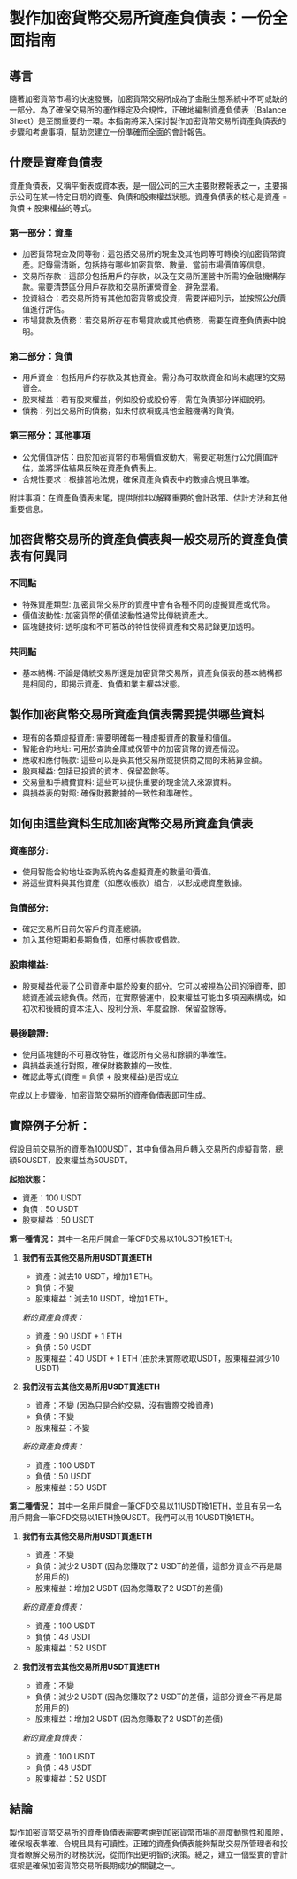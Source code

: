# 製作加密貨幣交易所資產負債表：一份全面指南

## 導言
隨著加密貨幣市場的快速發展，加密貨幣交易所成為了金融生態系統中不可或缺的一部分。為了確保交易所的運作穩定及合規性，正確地編制資產負債表（Balance Sheet）是至關重要的一環。本指南將深入探討製作加密貨幣交易所資產負債表的步驟和考慮事項，幫助您建立一份準確而全面的會計報告。

## 什麼是資產負債表

資產負債表，又稱平衡表或資本表，是一個公司的三大主要財務報表之一，主要揭示公司在某一特定日期的資產、負債和股東權益狀態。資產負債表的核心是資產 = 負債 + 股東權益的等式。

### 第一部分：資產
- 加密貨幣現金及同等物：這包括交易所的現金及其他同等可轉換的加密貨幣資產。記錄需清晰，包括持有哪些加密貨幣、數量、當前市場價值等信息。
- 交易所存款：這部分包括用戶的存款，以及在交易所運營中所需的金融機構存款。需要清楚區分用戶存款和交易所運營資金，避免混淆。
- 投資組合：若交易所持有其他加密貨幣或投資，需要詳細列示，並按照公允價值進行評估。
- 市場貸款及債務：若交易所存在市場貸款或其他債務，需要在資產負債表中說明。

### 第二部分：負債
- 用戶資金：包括用戶的存款及其他資金。需分為可取款資金和尚未處理的交易資金。
- 股東權益：若有股東權益，例如股份或股份等，需在負債部分詳細說明。
- 債務：列出交易所的債務，如未付款項或其他金融機構的負債。

### 第三部分：其他事項
- 公允價值評估：由於加密貨幣的市場價值波動大，需要定期進行公允價值評估，並將評估結果反映在資產負債表上。
- 合規性要求：根據當地法規，確保資產負債表中的數據合規且準確。

附註事項：在資產負債表末尾，提供附註以解釋重要的會計政策、估計方法和其他重要信息。

## 加密貨幣交易所的資產負債表與一般交易所的資產負債表有何異同

### 不同點
- 特殊資產類型: 加密貨幣交易所的資產中會有各種不同的虛擬資產或代幣。
- 價值波動性: 加密貨幣的價值波動性通常比傳統資產大。
- 區塊鏈技術: 透明度和不可篡改的特性使得資產和交易記錄更加透明。
  
### 共同點
- 基本結構: 不論是傳統交易所還是加密貨幣交易所，資產負債表的基本結構都是相同的，即揭示資產、負債和業主權益狀態。

## 製作加密貨幣交易所資產負債表需要提供哪些資料

- 現有的各類虛擬資產: 需要明確每一種虛擬資產的數量和價值。
- 智能合約地址: 可用於查詢金庫或保管中的加密貨幣的資產情況。
- 應收和應付帳款: 這些可以是與其他交易所或提供商之間的未結算金額。
- 股東權益: 包括已投資的資本、保留盈餘等。
- 交易量和手續費資料: 這些可以提供重要的現金流入來源資料。
- 與損益表的對照: 確保財務數據的一致性和準確性。


## 如何由這些資料生成加密貨幣交易所資產負債表

### 資產部分:
   - 使用智能合約地址查詢系統內各虛擬資產的數量和價值。
   - 將這些資料與其他資產（如應收帳款）組合，以形成總資產數據。

### 負債部分:
   - 確定交易所目前欠客戶的資產總額。
   - 加入其他短期和長期負債，如應付帳款或借款。

### 股東權益:
   - 股東權益代表了公司資產中屬於股東的部分。它可以被視為公司的淨資產，即總資產減去總負債。然而，在實際營運中，股東權益可能由多項因素構成，如初次和後續的資本注入、股利分派、年度盈餘、保留盈餘等。

### 最後驗證:
   - 使用區塊鏈的不可篡改特性，確認所有交易和餘額的準確性。
   - 與損益表進行對照，確保財務數據的一致性。
   - 確認此等式(資產 = 負債 + 股東權益)是否成立

完成以上步驟後，加密貨幣交易所的資產負債表即可生成。

## 實際例子分析：
假設目前交易所的資產為100USDT，其中負債為用戶轉入交易所的虛擬貨幣，總額50USDT，股東權益為50USDT。

**起始狀態：**
- 資產：100 USDT
- 負債：50 USDT
- 股東權益：50 USDT

**第一種情況：**
其中一名用戶開倉一筆CFD交易以10USDT換1ETH。

1. **我們有去其他交易所用USDT買進ETH**
   - 資產：減去10 USDT，增加1 ETH。
   - 負債：不變
   - 股東權益：減去10 USDT，增加1 ETH。

   *新的資產負債表：*
   - 資產：90 USDT + 1 ETH
   - 負債：50 USDT
   - 股東權益：40 USDT + 1 ETH (由於未實際收取USDT，股東權益減少10 USDT)

2. **我們沒有去其他交易所用USDT買進ETH**
   - 資產：不變 (因為只是合約交易，沒有實際交換資產)
   - 負債：不變
   - 股東權益：不變

   *新的資產負債表：*
   - 資產：100 USDT
   - 負債：50 USDT
   - 股東權益：50 USDT

**第二種情況：**
其中一名用戶開倉一筆CFD交易以11USDT換1ETH，並且有另一名用戶開倉一筆CFD交易以1ETH換9USDT。我們可以用 10USDT換1ETH。

1. **我們有去其他交易所用USDT買進ETH**
   - 資產：不變
   - 負債：減少2 USDT (因為您賺取了2 USDT的差價，這部分資金不再是屬於用戶的)
   - 股東權益：增加2 USDT (因為您賺取了2 USDT的差價)

   *新的資產負債表：*
   - 資產：100 USDT
   - 負債：48 USDT
   - 股東權益：52 USDT

2. **我們沒有去其他交易所用USDT買進ETH**
   - 資產：不變
   - 負債：減少2 USDT (因為您賺取了2 USDT的差價，這部分資金不再是屬於用戶的)
   - 股東權益：增加2 USDT (因為您賺取了2 USDT的差價)

   *新的資產負債表：*
   - 資產：100 USDT
   - 負債：48 USDT
   - 股東權益：52 USDT

## 結論
製作加密貨幣交易所的資產負債表需要考慮到加密貨幣市場的高度動態性和風險，確保報表準確、合規且具有可讀性。正確的資產負債表能夠幫助交易所管理者和投資者瞭解交易所的財務狀況，從而作出更明智的決策。總之，建立一個堅實的會計框架是確保加密貨幣交易所長期成功的關鍵之一。
